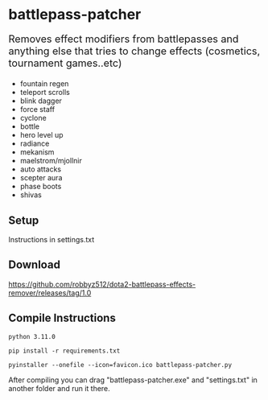 <br>

# battlepass-patcher

<p style="font-size:20px">
Removes effect modifiers from battlepasses and anything else that tries to change effects (cosmetics, tournament games..etc)
</p>

-   fountain regen
-   teleport scrolls
-   blink dagger
-   force staff
-   cyclone
-   bottle
-   hero level up
-   radiance
-   mekanism
-   maelstrom/mjollnir
-   auto attacks
-   scepter aura
-   phase boots
-   shivas

## Setup

Instructions in settings.txt

## Download

https://github.com/robbyz512/dota2-battlepass-effects-remover/releases/tag/1.0

## Compile Instructions

`python 3.11.0`

`pip install -r requirements.txt`

`pyinstaller --onefile --icon=favicon.ico battlepass-patcher.py`

After compiling you can drag "battlepass-patcher.exe" and "settings.txt" in another folder and run it there.
